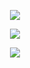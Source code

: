 <p align="center">
  <a href="https://skillicons.dev">
    <img src="https://skillicons.dev/icons?i=c,cs,cpp,java,py,js,go&perline=14"/>
  </a>
</p>

<p align="center">
  <a href="https://skillicons.dev">
    <img src="https://skillicons.dev/icons?i=arch,windows,linux&perline=14" />
  </a>
</p>


<p align="center">
  <a href="https://skillicons.dev">
    <img src="https://skillicons.dev/icons?i=bots,linux,nodejs&perline=14" />
  </a>
</p>
